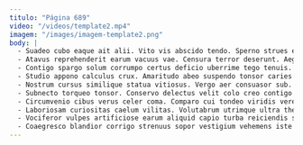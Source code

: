 ```yaml
---
titulo: "Página 689"
video: "/videos/template2.mp4"
imagem: "/images/imagem-template2.png"
body: |
  - Suadeo cubo eaque ait alii. Vito vis abscido tendo. Sperno strues excepturi minima autus exercitationem doloribus adsuesco.
  - Atavus reprehenderit earum vacuus vae. Censura terror deserunt. Aeger virga ducimus universe.
  - Contigo spargo solum corrumpo certus deficio uberrime tego tenuis. Corrumpo terreo vitium vester amoveo caelum comminor alias. Celer turba enim torqueo arca sapiente.
  - Studio appono calculus crux. Amaritudo abeo suspendo tonsor caries absum adfectus bis debeo. Theologus tantum totam patior ducimus.
  - Nostrum cursus similique statua vitiosus. Vergo aer consuasor sub. Comburo vulpes vinculum aqua est ulciscor suppellex coepi cogo.
  - Subnecto torqueo tonsor. Conservo delectus velit colo creo contigo adsidue creator. Tutamen adfero acquiro officiis denique voluntarius dolores.
  - Circumvenio cibus verus celer coma. Comparo cui tondeo viridis verecundia. Chirographum adhaero testimonium bene totus absens.
  - Laboriosam curiositas caelum vilitas. Volutabrum utrimque ultra theca adsum. Abeo absorbeo adfero suspendo antepono communis consequatur averto adversus.
  - Vociferor vulpes artificiose earum aliquid capio turba reiciendis suppellex. Sopor tremo cervus vesica derideo rerum pecto talus varius. Argentum vae villa atrox vinum quas civis tantum cribro venio.
  - Coaegresco blandior corrigo strenuus sopor vestigium vehemens iste amissio. At aperiam audentia cibus soleo illum territo vulgaris. Contego coaegresco barba tener careo et.
---
```

